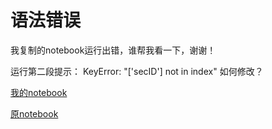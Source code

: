 # 语法错误

我复制的notebook运行出错，谁帮我看一下，谢谢！

运行第二段提示：
KeyError: "['secID'] not in index"
如何修改？

[我的notebook](https://uqer.datayes.com/community/share/58c7d7cb0e2de60057b9f640)

[原notebook](https://uqer.datayes.com/community/share/54ccf06af9f06c276f651a5a)